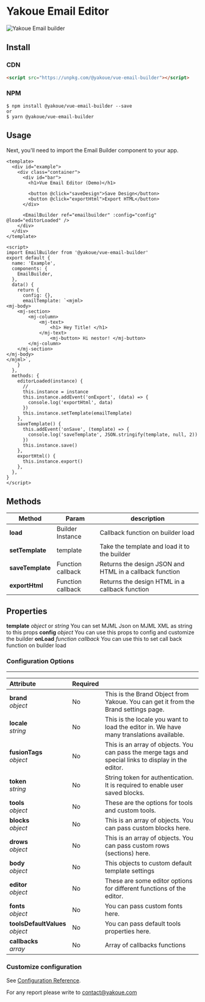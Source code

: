 # Yakoue Email Editor

![Yakoue Email builder](https://my-ykmail-bucket.s3.eu-west-3.amazonaws.com/icons/yakoue-vuejs1.png)

## Install

### CDN

```html
<script src="https://unpkg.com/@yakoue/vue-email-builder"></script>
```

### NPM

```
$ npm install @yakoue/vue-email-builder --save
or
$ yarn @yakoue/vue-email-builder

```

## Usage

Next, you'll need to import the Email Builder component to your app.

```vue
<template>
  <div id="example">
    <div class="container">
      <div id="bar">
        <h1>Vue Email Editor (Demo)</h1>

        <button @click="saveDesign">Save Design</button>
        <button @click="exportHtml">Export HTML</button>
      </div>

      <EmailBuilder ref="emailbuilder" :config="config" @load="editorLoaded" />
    </div>
  </div>
</template>

<script>
import EmailBuilder from '@yakoue/vue-email-builder'
export default {
  name: 'Example',
  components: {
    EmailBuilder,
  },
  data() {
    return {
      config: {},
      emailTemplate: `<mjml> 
<mj-body> 
    <mj-section> 
        <mj-column> 
            <mj-text>
                <h1> Hey Title! </h1> 
            </mj-text>
                <mj-button> Hi nestor! </mj-button>
        </mj-column>
    </mj-section>  
</mj-body> 
</mjml>`,
    }
  },
  methods: {
    editorLoaded(instance) {
      //
      this.instance = instance
      this.instance.addEvent('onExport', (data) => {
        console.log('exportHtml', data)
      })
      this.instance.setTemplate(emailTemplate)
    },
    saveTemplate() {
      this.addEvent('onSave', (template) => {
        console.log('saveTemplate', JSON.stringify(template, null, 2))
      })
      this.instance.save()
    },
    exportHtml() {
      this.instance.export()
    },
  },
}
</script>
```

## Methods

| Method           | Param             | description                                             |
| ---------------- | ----------------- | ------------------------------------------------------- |
| **load**         | Builder Instance  | Callback function on builder load                       |
| **setTemplate**  | template          | Take the template and load it to the builder            |
| **saveTemplate** | Function callback | Returns the design JSON and HTML in a callback function |
| **exportHtml**   | Function callback | Returns the design HTML in a callback function          |

## Properties

**template** _object_ or _string_ You can set MJML Json on MJML XML as string to this props
**config** _object_ You can use this props to config and customize the builder
**onLoad** _function callback_ You can use this to set call back function on builder load

### Configuration Options

---

| Attribute                           | Required |                                                                                                      |
| :---------------------------------- | -------- | ---------------------------------------------------------------------------------------------------- |
| **brand**<br/>_object_              | No       | This is the Brand Object from Yakoue. You can get it from the Brand settings page.                   |
| **locale**<br/>_string_             | No       | This is the locale you want to load the editor in. We have many translations available.              |
| **fusionTags**<br/> _object_        | No       | This is an array of objects. You can pass the merge tags and special links to display in the editor. |
| **token**<br/>_string_              | No       | String token for authentication. It is required to enable user saved blocks.                         |
| **tools**<br/>_object_              | No       | These are the options for tools and custom tools.                                                    |
| **blocks**<br/>_object_             | No       | This is an array of objects. You can pass custom blocks here.                                        |
| **drows**<br/>_object_              | No       | This is an array of objects. You can pass custom rows (sections) here.                               |
| **body**<br/>_object_               | No       | This objects to custom default template settings                                                     |
| **editor** <br/>_object_            | No       | These are some editor options for different functions of the editor.                                 |
| **fonts** <br/>_object_             | No       | You can pass custom fonts here.                                                                      |
| **toolsDefaultValues**<br/>_object_ | No       | You can pass default tools properties here.                                                          |
| **callbacks** <br/>_array_          | No       | Array of callbacks functions                                                                         |

### Customize configuration

See [Configuration Reference](https://cli.vuejs.org/config/).

For any report please write to contact@yakoue.com
